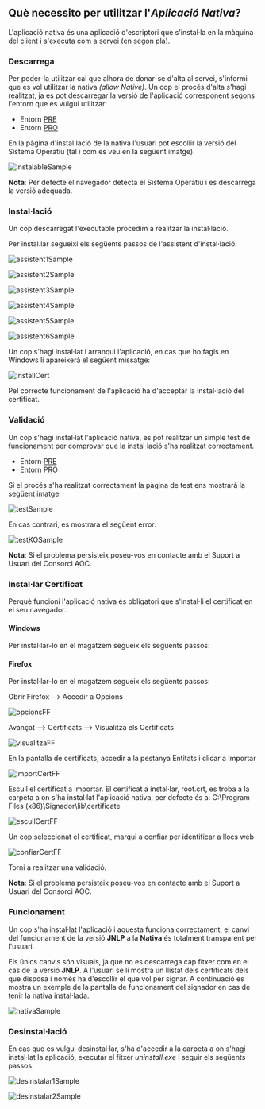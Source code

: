 <h2>Què necessito per utilitzar l'<i>Aplicació Nativa</i>?</h2>

L'aplicació nativa és una aplicació d'escriptori que s'instal·la en la màquina del client i s'executa com a servei (en segon pla). 

<h3>Descarrega</h3>

Per poder-la utilitzar cal que alhora de donar-se d'alta al servei, s'informi que es vol utilitzar la nativa _(allow Native)_. 
Un cop el procés d'alta s'hagi realitzat, ja es pot descarregar la versió de l'aplicació corresponent segons l'entorn que es vulgui utilitzar:

- Entorn [PRE](https://signador-pre.aoc.cat/signador/installNativa)
- Entorn [PRO](https://signador.aoc.cat/signador/installNativa)

En la pàgina d'instal·lació de la nativa l'usuari pot escollir la versió del Sistema Operatiu (tal i com es veu en la següent imatge).

![instalableSample](https://github.com/ConsorciAOC/signador/blob/master/guiaUsuaris/imgs/instalableSample.png)

**Nota**: Per defecte el navegador detecta el Sistema Operatiu i es descarrega la versió adequada.

<h3>Instal·lació</h3>

Un cop descarregat l'executable procedim a realitzar la instal·lació.

Per instal.lar segueixi els següents passos de l'assistent d'instal·lació:

![assistent1Sample](https://github.com/ConsorciAOC/signador/blob/master/guiaUsuaris/imgs/assistent1Sample.png)

![assistent2Sample](https://github.com/ConsorciAOC/signador/blob/master/guiaUsuaris/imgs/assistent2Sample.png)

![assistent3Sample](https://github.com/ConsorciAOC/signador/blob/master/guiaUsuaris/imgs/assistent3Sample.png)

![assistent4Sample](https://github.com/ConsorciAOC/signador/blob/master/guiaUsuaris/imgs/assistent4Sample.png)

![assistent5Sample](https://github.com/ConsorciAOC/signador/blob/master/guiaUsuaris/imgs/assistent5Sample.png)

![assistent6Sample](https://github.com/ConsorciAOC/signador/blob/master/guiaUsuaris/imgs/assistent6Sample.png)

Un cop s'hagi instal·lat i arranqui l'aplicació, en cas que ho fagis en Windows li apareixerà el següent missatge:

![installCert](https://github.com/ConsorciAOC/signador/blob/master/guiaUsuaris/imgs/installCert.PNG)

Pel correcte funcionament de l'aplicació ha d'acceptar la instal·lació del certificat.

<h3>Validació</h3>

Un cop s'hagi instal·lat l'aplicació nativa, es pot realitzar un simple test de funcionament per comprovar que la instal·lació s'ha realitzat correctament.

- Entorn [PRE](https://signador-pre.aoc.cat/signador/testNativa)
- Entorn [PRO](https://signador.aoc.cat/signador/testNativa)

Si el procés s'ha realitzat correctament la pàgina de test ens mostrarà la següent imatge:

![testSample](https://github.com/ConsorciAOC/signador/blob/master/guiaUsuaris/imgs/testSample.png)

En cas contrari, es mostrarà el següent error:

![testKOSample](https://github.com/ConsorciAOC/signador/blob/master/guiaUsuaris/imgs/testKOSample.png)

**Nota**: Si el problema persisteix poseu-vos en contacte amb el Suport a Usuari del Consorci AOC.

<h3>Instal·lar Certificat</h3>

Perquè funcioni l'aplicació nativa és obligatori que s'instal·li el certificat en el seu navegador.

<h4>Windows</h4>

Per instal·lar-lo en el magatzem segueix els següents passos:

<h4>Firefox</h4>

Per instal·lar-lo en el magatzem segueix els següents passos:

Obrir Firefox --> Accedir a Opcions 

![opcionsFF](https://github.com/ConsorciAOC/signador/blob/master/guiaUsuaris/imgs/opcionsFF.png)

Avançat --> Certificats --> Visualitza els Certificats

![visualitzaFF](https://github.com/ConsorciAOC/signador/blob/master/guiaUsuaris/imgs/visualitzaFF.png)

En la pantalla de certificats, accedir a la pestanya Entitats i clicar a Importar

![importCertFF](https://github.com/ConsorciAOC/signador/blob/master/guiaUsuaris/imgs/importCertFF.png)

Escull el certificat a importar.
El certificat a instal·lar, root.crt, es troba a la carpeta a on s'ha instal·lat l'aplicació nativa, per defecte és a: 
C:\Program Files (x86)\Signador\lib\certificate

![escullCertFF](https://github.com/ConsorciAOC/signador/blob/master/guiaUsuaris/imgs/escullCertFF.png)

Un cop seleccionat el certificat, marqui a confiar per identificar a llocs web

![confiarCertFF](https://github.com/ConsorciAOC/signador/blob/master/guiaUsuaris/imgs/confiarCertFF.png)

Torni a realitzar una validació.

**Nota**: Si el problema persisteix poseu-vos en contacte amb el Suport a Usuari del Consorci AOC.

<h3>Funcionament</h3>

Un cop s'ha instal·lat l'aplicació i aquesta funciona correctament, el canvi del funcionament de la versió **JNLP** a la **Nativa** és totalment transparent per l'usuari. 

Els únics canvis són visuals, ja que no es descarrega cap fitxer com en el cas de la versió **JNLP**.
A l'usuari se li mostra un llistat dels certificats dels que disposa i només ha d'escollir el que vol per signar. 
A continuació es mostra un exemple de la pantalla de funcionament del signador en cas de tenir la nativa instal·lada.

![nativaSample](https://github.com/ConsorciAOC/signador/blob/master/guiaUsuaris/imgs/nativaSample.png)

<h3>Desinstal·lació</h3>

En cas que es vulgui desinstal·lar, s'ha d'accedir a la carpeta a on s'hagi instal·lat la aplicació, executar el fitxer _uninstall.exe_ i seguir els següents passos:

![desinstalar1Sample](https://github.com/ConsorciAOC/signador/blob/master/guiaUsuaris/imgs/desinstalar1Sample.png)

![desinstalar2Sample](https://github.com/ConsorciAOC/signador/blob/master/guiaUsuaris/imgs/desinstalar2Sample.png)

